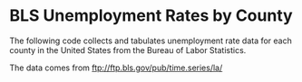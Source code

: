 BLS Unemployment Rates by County
==
The following code collects and tabulates unemployment rate data for each county in the United States from the Bureau of Labor Statistics. 

The data comes from <a>ftp://ftp.bls.gov/pub/time.series/la/</a>
